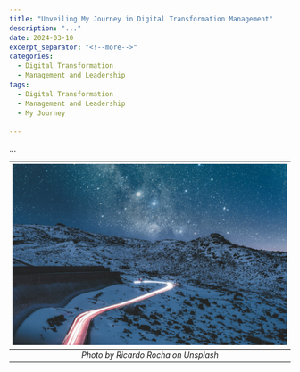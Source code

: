 ```yaml
---
title: "Unveiling My Journey in Digital Transformation Management"
description: "..."
date: 2024-03-10
excerpt_separator: "<!--more-->"
categories:
  - Digital Transformation
  - Management and Leadership
tags:
  - Digital Transformation
  - Management and Leadership
  - My Journey

---
```

...

| ![image](/assets/images/ricardo-rocha-digital-journey-unsplash.jpg) |
|:--:|
| *Photo by Ricardo Rocha on Unsplash* |

